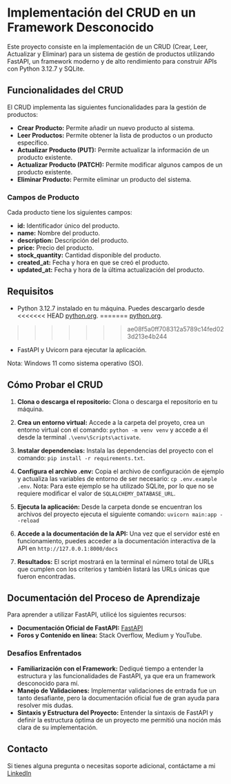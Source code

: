# Implementación del CRUD en un Framework Desconocido

Este proyecto consiste en la implementación de un CRUD (Crear, Leer, Actualizar
y Eliminar) para un sistema de gestión de productos utilizando FastAPI, un
framework moderno y de alto rendimiento para construir APIs con Python 3.12.7 y
SQLite.

## Funcionalidades del CRUD

El CRUD implementa las siguientes funcionalidades para la gestión de productos:

- **Crear Producto:** Permite añadir un nuevo producto al sistema.
- **Leer Productos:** Permite obtener la lista de productos o un producto
  específico.
- **Actualizar Producto (PUT):** Permite actualizar la información de un
  producto existente.
- **Actualizar Producto (PATCH):** Permite modificar algunos campos de un
  producto existente.
- **Eliminar Producto:** Permite eliminar un producto del sistema.

### Campos de Producto

Cada producto tiene los siguientes campos:

- **id:** Identificador único del producto.
- **name:** Nombre del producto.
- **description:** Descripción del producto.
- **price:** Precio del producto.
- **stock_quantity:** Cantidad disponible del producto.
- **created_at:** Fecha y hora en que se creó el producto.
- **updated_at:** Fecha y hora de la última actualización del producto.

## Requisitos

- Python 3.12.7 instalado en tu máquina. Puedes descargarlo desde
<<<<<<< HEAD
  [python.org](https://www.python.org/).
=======
  [python.org](https://www.python.org/downloads/).
>>>>>>> ae08f5a0ff708312a5789c14fed023d213e4b244
- FastAPI y Uvicorn para ejecutar la aplicación.

Nota: Windows 11 como sistema operativo (SO).

## Cómo Probar el CRUD

1. **Clona o descarga el repositorio:** Clona o descarga el repositorio en tu
   máquina.

2. **Crea un entorno virtual:** Accede a la carpeta del proyeto, crea un entorno
   virtual con el comando: `python -m venv venv` y accede a él desde la terminal
   `.\venv\Scripts\activate`.

3. **Instalar dependencias:** Instala las dependencias del proyecto con el
   comando: `pip install -r requirements.txt`.

4. **Configura el archivo .env:** Copia el archivo de configuración de ejemplo y
   actualiza las variables de entorno de ser necesario: `cp .env.example .env`.
   Nota: Para este ejemplo se ha utilizado SQLite, por lo que no se requiere
   modificar el valor de `SQLALCHEMY_DATABASE_URL`.

5. **Ejecuta la aplicación:** Desde la carpeta donde se encuentran los archivos
   del proyecto ejecuta el siguiente comando: `uvicorn main:app --reload`

6. **Accede a la documentación de la API:** Una vez que el servidor esté en
   funcionamiento, puedes acceder a la documentación interactiva de la API en
   `http://127.0.0.1:8000/docs`

7. **Resultados:** El script mostrará en la terminal el número total de URLs que
   cumplen con los criterios y también listará las URLs únicas que fueron
   encontradas.

## Documentación del Proceso de Aprendizaje

Para aprender a utilizar FastAPI, utilicé los siguientes recursos:

- **Documentación Oficial de FastAPI:** [FastAPI](https://fastapi.tiangolo.com/)
- **Foros y Contenido en línea:** Stack Overflow, Medium y YouTube.

### Desafíos Enfrentados

- **Familiarización con el Framework:** Dediqué tiempo a entender la estructura
  y las funcionalidades de FastAPI, ya que era un framework desconocido para mí.
- **Manejo de Validaciones:** Implementar validaciones de entrada fue un tanto
  desafiante, pero la documentación oficial fue de gran ayuda para resolver mis
  dudas.
- **Sintaxis y Estructura del Proyecto:** Entender la sintaxis de FastAPI y
  definir la estructura óptima de un proyecto me permitió una noción más clara
  de su implementación.

## Contacto

Si tienes alguna pregunta o necesitas soporte adicional, contáctame a mi
[LinkedIn](https://www.linkedin.com/in/renzo-bocanegra-dev/)

